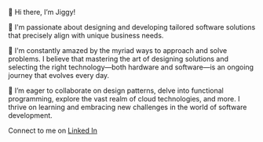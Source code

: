 👋 Hi there, I’m Jiggy!

👀 I'm passionate about designing and developing tailored software solutions that precisely align with unique business needs.

🌱 I'm constantly amazed by the myriad ways to approach and solve problems. I believe that mastering the art of designing solutions and selecting the right technology—both hardware and software—is an ongoing journey that evolves every day.

💞️ I’m eager to collaborate on design patterns, delve into functional programming, explore the vast realm of cloud technologies, and more. I thrive on learning and embracing new challenges in the world of software development.

Connect to me on [Linked In](www.linkedin.com/in/jigyasa-sharma-79115021)

<!---
jigC/jigC is a ✨ special ✨ repository because its `README.md` (this file) appears on your GitHub profile.
You can click the Preview link to take a look at your changes.
--->
